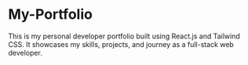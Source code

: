 # My-Portfolio
This is my personal developer portfolio built using React.js and Tailwind CSS. It showcases my skills, projects, and journey as a full-stack web developer.
